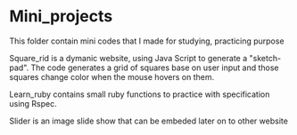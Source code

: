 # Mini_projects

This folder contain mini codes that I made for studying, practicing purpose

Square_rid is a dymanic website, using Java Script to generate a "sketch-pad". 
The code generates a grid of squares base on user input and those squares change color when the mouse hovers on them.

Learn_ruby contains small ruby functions to practice with specification using Rspec.

Slider is an image slide show that can be embeded later on to other website

